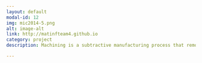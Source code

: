 ```yaml
---
layout: default
modal-id: 12
img: mic2014-5.png
alt: image-alt
link: http://matinfteam4.github.io
category: project
description: Machining is a subtractive manufacturing process that removes material via failure due to severe plastic deformation (SPD). We use Chord Length Distributions to generate a process-structure linkage based on the imposed processing conditions.

---
```

